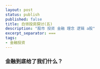 ```yaml
---
layout: post
status: publish
published: false
title: 白领投资探讨(五)
description: "股市 投资 金融 理念 逻辑 a股"
excerpt_separator: ===
tags:
- 金融投资
---
```


### 金融到底给了我们什么？


